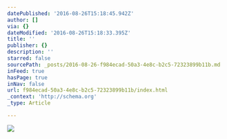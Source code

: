 ```yaml
---
datePublished: '2016-08-26T15:18:45.942Z'
author: []
via: {}
dateModified: '2016-08-26T15:18:33.395Z'
title: ''
publisher: {}
description: ''
starred: false
sourcePath: _posts/2016-08-26-f984ecad-50a3-4e8c-b2c5-72323899b11b.md
inFeed: true
hasPage: true
inNav: false
url: f984ecad-50a3-4e8c-b2c5-72323899b11b/index.html
_context: 'http://schema.org'
_type: Article

---
```

![](https://the-grid-user-content.s3-us-west-2.amazonaws.com/07db9486-a72a-4d9f-81d7-5bde5942c056.jpg)